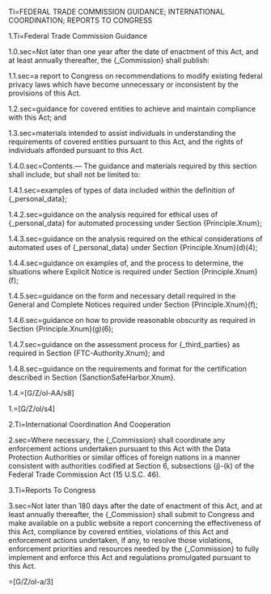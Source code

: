 Ti=FEDERAL TRADE COMMISSION GUIDANCE; INTERNATIONAL COORDINATION; REPORTS TO CONGRESS

1.Ti=Federal Trade Commission Guidance

1.0.sec=Not later than one year after the date of enactment of this Act, and at least annually thereafter, the {_Commission} shall publish:

1.1.sec=a report to Congress on recommendations to modify existing federal privacy laws which have become unnecessary or inconsistent by the provisions of this Act.

1.2.sec=guidance for covered entities to achieve and maintain compliance with this Act; and

1.3.sec=materials intended to assist individuals in understanding the requirements of covered entities pursuant to this Act, and the rights of individuals afforded pursuant to this Act.

1.4.0.sec=Contents.—  The guidance and materials required by this section shall include, but shall not be limited to:

1.4.1.sec=examples of types of data included within the definition of {_personal_data};

1.4.2.sec=guidance on the analysis required for ethical uses of {_personal_data} for automated processing under Section {Principle.Xnum};

1.4.3.sec=guidance on the analysis required on the ethical considerations of automated uses of {_personal_data} under Section {Principle.Xnum}(d)(4);

1.4.4.sec=guidance on examples of, and the process to determine, the situations where Explicit Notice is required under Section {Principle.Xnum}(f);

1.4.5.sec=guidance on the form and necessary detail required in the General and Complete Notices required under Section {Principle.Xnum}(f);

1.4.6.sec=guidance on how to provide reasonable obscurity as required in Section {Principle.Xnum}(g)(6);

1.4.7.sec=guidance on the assessment process for {_third_parties} as required in Section {FTC-Authority.Xnum}; and

1.4.8.sec=guidance on the requirements and format for the certification described in Section {SanctionSafeHarbor.Xnum}.

1.4.=[G/Z/ol-AA/s8]

1.=[G/Z/ol/s4]

2.Ti=International Coordination And Cooperation

2.sec=Where necessary, the {_Commission} shall coordinate any enforcement actions undertaken pursuant to this Act with the Data Protection Authorities or similar offices of foreign nations in a manner consistent with authorities codified at Section 6, subsections (j)-(k) of the Federal Trade Commission Act (15 U.S.C. 46).

3.Ti=Reports To Congress

3.sec=Not later than 180 days after the date of enactment of this Act, and at least annually thereafter, the {_Commission} shall submit to Congress and make available on a public website a report concerning the effectiveness of this Act, compliance by covered entities, violations of this Act and enforcement actions undertaken, if any, to resolve those violations, enforcement priorities and resources needed by the {_Commission} to fully implement and enforce this Act and regulations promulgated pursuant to this Act.

=[G/Z/ol-a/3]
